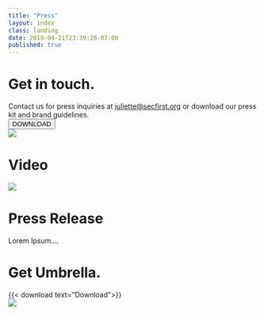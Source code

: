 ```yaml
---
title: "Press"
layout: index
class: landing
date: 2019-04-21T23:39:28-07:00
published: true
---
```

<div class="intro">
  <div class="container">
    <div class="row">
      <div class="col-lg-6 col-md-12">
        <div class="d-none d-lg-block spacer-top100"></div>
        <h1 class="">Get in touch.</h1>
        <div class="home-description">Contact us for press inquiries at <a href="mailto:juliette@secfirst.org?&subject=Press">juliette@secfirst.org</a> or download our press kit and brand guidelines.</div>
        <button type="button" class="spacer-top30 btn btn-white spacer-bottom100">DOWNLOAD</button>
      </div>
      <div class="col-lg-6 d-none d-lg-block">
        <img class="hero-app-2" src="/imgs/press-apps.png"/>
      </div>
    </div>
  </div>
</div>
<div class="container">
	<div class="row">
		<div class="col-8 offset-lg-2 spacer-top100">
			<h1 id="content" class="spacer-top100 green">Video</h1>
			<img src="/imgs/player.png"/>
		</div>
	</div>
</div>
<div class="container">
	<div class="row">
		<div class="col-8 offset-lg-2 spacer-top100 spacer-bottom100">
			<h1 id="content" class="spacer-top100 green">Press Release</h1>
			<p>Lorem Ipsum....</p>
		</div>
	</div>
</div>
<div class="get-umbrella">
  <div class="container">
    <div class="row">
      <div class="offset-lg-1 col-lg-5 col-md-12 spacer-top30">
        <h1 class="">Get Umbrella.</h1>
        {{< download text="Download">}}
      </div>
      <div class="col-lg-6 logo d-none d-lg-block my-auto">
        <img src="/imgs/umbrella-logo.png"/>
      </div>
    </div>
  </div>
</div>
